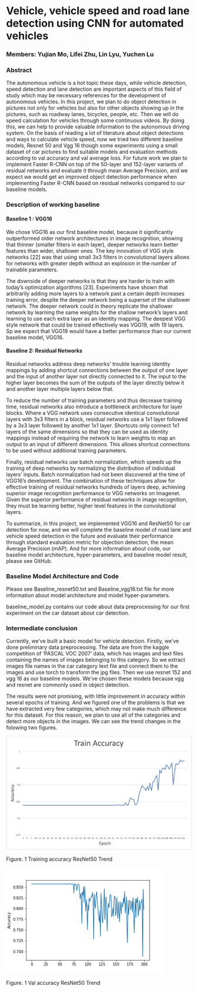 # Vehicle,  vehicle speed and road lane detection using CNN for automated vehicles

### Members: Yujian Mo, Lifei Zhu, Lin Lyu, Yuchen Lu

### Abstract
The autonomous vehicle is a hot topic these days, while vehicle detection, speed detection and lane detection are important aspects of this field of study which may be necessary references for the development of autonomous vehicles. In this project, we plan to do object detection in pictures not only for vehicles but also for other objects showing up in the pictures, such as roadway lanes, bicycles, people, etc. Then we will do speed calculation for vehicles through some continuous videos. By doing this, we can help to provide valuable information to the autonomous driving system. On the basis of reading a lot of literature about object detections and ways to calculate vehicle speed, now we tried two different baseline models, Resnet 50 and Vgg 16 though some experiments using a small dataset of car pictures to find suitable models and evaluation methods according to val accuracy and val average loss. For future work we plan to implement Faster R-CNN on top of the 50-layer and 152-layer variants of residual networks and evaluate it through mean Average Precision, and we expect we would get an improved object detection performance when implementing Faster R-CNN based on residual networks compared to our baseline models. 

### Description of working baseline		
#### Baseline 1 : VGG16
We chose VGG16 as our first baseline model, because it significantly outperformed older network architectures in image recognition, showing that thinner (smaller filters in each layer), deeper networks learn better features than wider, shallower ones. The key innovation of VGG style networks [22] was that using small 3x3 filters in convolutional layers allows for networks with greater depth without an explosion in the number of trainable parameters. 

The downside of deeper networks is that they are harder to train with today’s optimization algorithms [23]. Experiments have shown that arbitrarily adding more layers to a network past a certain depth increases training error, despite the deeper network being a superset of the shallower network. The deeper network could in theory replicate the shallower network by learning the same weights for the shallow network’s layers and learning to use each extra layer as an identity mapping. The deepest VGG style network that could be trained effectively was VGG19, with 19 layers. Sp we expect that VGG19 would have a better performance than our current baseline model, VGG16.

#### Baseline 2: Residual Networks 		

Residual networks address deep networks’ trouble learning identity mappings by adding shortcut connections between the output of one layer and the input of another layer not directly connected to it. The input to the higher layer becomes the sum of the outputs of the layer directly below it and another layer multiple layers below that.  	

To reduce the number of training parameters and thus decrease training time, residual networks also introduce a bottleneck architecture for layer blocks. Where a VGG network uses consecutive identical convolutional layers with 3x3 filters in a block, residual networks use a 1x1 layer followed by a 3x3 layer followed by another 1x1 layer. Shortcuts only connect 1x1 layers of the same dimensions so that they can be used as identity mappings instead of requiring the network to learn weights to map an output to an input of different dimensions. This allows shortcut connections to be used without additional training parameters.	

Finally, residual networks use batch normalization, which speeds up the training of deep networks by normalizing the distribution of individual layers’ inputs. Batch normalization had not been discovered at the time of VGG16’s development. The combination of these techniques allow for effective training of residual networks hundreds of layers deep, achieving superior image recognition performance to VGG networks on Imagenet. Given the superior performance of residual networks in image recognition, they must be learning better, higher level features in the convolutional layers.

To summarize, in this project, we implemented VGG16 and ResNet50 for car detection for now, and we will complete the baseline model of road lane and vehicle speed detection in the future and evaluate their performance through standard evaluation metric for objection detection, the mean Average Precision (mAP). And for more information about code, our baseline model architecture, hyper-parameters, and baseline model result, please see GitHub.

### Baseline Model Architecture and Code

Please see Baseline_resnet50.txt and Baseline_vgg16.txt file for more information about model architecture and model hyper-parameters.

baseline_model.py contains our code about data preprocessing for our first experiment on the car dataset about car detection.
### Intermediate conclusion
Currently, we’ve built a basic model for vehicle detection. Firstly, we’ve done preliminary data preprocessing. The data are from the kaggle competition of ‘PASCAL VOC 2007’ data, which has images and text files containing the names of images belonging to this category. So we extract images file names in the car category text file and connect them to the images and use torch to transform the jpg files. Then we use resnet 152 and vgg 16 as our baseline models. We’ve chosen these models because vgg and resnet are commonly used in object detection.

The results were not promising, with little improvement in accuracy within several epochs of training. And we figured one of the problems is that we have extracted very few categories, which may not make much difference for this dataset. For this reason, we plan to use all of the categories and detect more objects in the images. We can see the trend changes in the folowing two figures.

![](pics/Train_accu_ResNet50.jpg)

Figure. 1 Training accuracy ResNet50 Trend

![](pics/Val_acc_Resnet50.jpg)

Figure. 1 Val accuracy ResNet50 Trend


